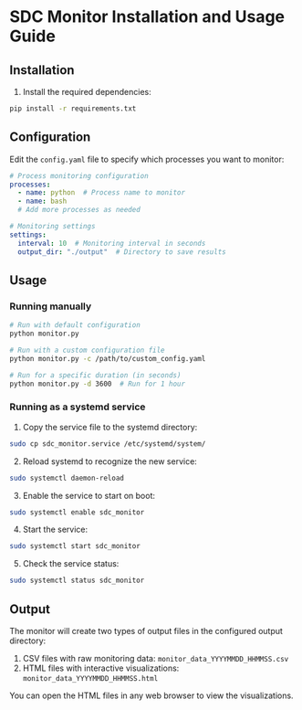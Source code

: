 # SDC Monitor Installation and Usage Guide

## Installation

1. Install the required dependencies:

```bash
pip install -r requirements.txt
```

## Configuration

Edit the `config.yaml` file to specify which processes you want to monitor:

```yaml
# Process monitoring configuration
processes:
  - name: python  # Process name to monitor
  - name: bash
  # Add more processes as needed

# Monitoring settings
settings:
  interval: 10  # Monitoring interval in seconds
  output_dir: "./output"  # Directory to save results
```

## Usage

### Running manually

```bash
# Run with default configuration
python monitor.py

# Run with a custom configuration file
python monitor.py -c /path/to/custom_config.yaml

# Run for a specific duration (in seconds)
python monitor.py -d 3600  # Run for 1 hour
```

### Running as a systemd service

1. Copy the service file to the systemd directory:

```bash
sudo cp sdc_monitor.service /etc/systemd/system/
```

2. Reload systemd to recognize the new service:

```bash
sudo systemctl daemon-reload
```

3. Enable the service to start on boot:

```bash
sudo systemctl enable sdc_monitor
```

4. Start the service:

```bash
sudo systemctl start sdc_monitor
```

5. Check the service status:

```bash
sudo systemctl status sdc_monitor
```

## Output

The monitor will create two types of output files in the configured output directory:

1. CSV files with raw monitoring data: `monitor_data_YYYYMMDD_HHMMSS.csv`
2. HTML files with interactive visualizations: `monitor_data_YYYYMMDD_HHMMSS.html`

You can open the HTML files in any web browser to view the visualizations.
